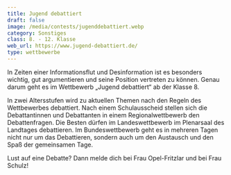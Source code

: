 ```yaml
---
title: Jugend debattiert
draft: false
image: /media/contests/jugenddebattiert.webp
category: Sonstiges
class: 8. - 12. Klasse
web_url: https://www.jugend-debattiert.de/
type: wettbewerbe
---
```

In Zeiten einer Informationsflut und Desinformation ist es besonders wichtig, gut argumentieren und seine Position vertreten zu können. Genau darum geht es im Wettbewerb „Jugend debattiert“ ab der Klasse 8.

In zwei Altersstufen wird zu aktuellen Themen nach den Regeln des Wettbewerbes debattiert. Nach einem Schulausscheid stellen sich die Debattantinnen und Debattanten in einem Regionalwettbewerb den Debattenfragen. Die Besten dürfen im Landeswettbewerb im Plenarsaal des Landtages debattieren. Im Bundeswettbewerb geht es in mehreren Tagen nicht nur um das Debattieren, sondern auch um den Austausch und den Spaß der gemeinsamen Tage.

Lust auf eine Debatte? Dann melde dich bei Frau Opel-Fritzlar und bei Frau Schulz!

